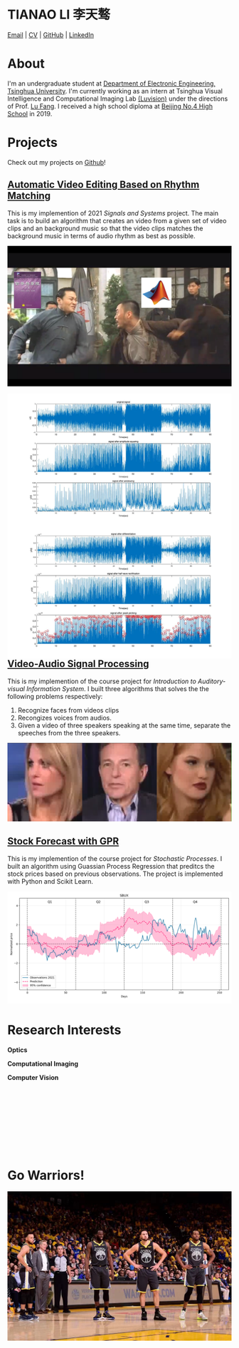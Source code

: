 <!-- ---
layout: default
--- -->

# TIANAO LI 李天骜

<!-- Phone: +86 13301296130 -->

<!-- Email: lta19@mails.tsinghua.edu.cn -->

[Email](mailto:lta19@mails.tsinghua.edu.cn) | [CV](./Tianao_Li.pdf) | [GitHub](https://github.com/Lukeli0425/) | [LinkedIn](https://www.linkedin.com/in/tianao-li-596997227/)

# About

I'm an undergraduate student at [Department of Electronic Engineering, Tsinghua University](https://www.ee.tsinghua.edu.cn/en/). I'm currently working as an intern at Tsinghua Visual Intelligence and Computational Imaging Lab [(Luvision)](http://www.luvision.net) under the directions of Prof. [Lu Fang](http://www.luvision.net/show-684.html). I received a high school diploma at [Beijing No.4 High School](http://bhsf.lezhiyun.com/cms/) in 2019.

# Projects

Check out my projects on [Github](https://github.com/Lukeli0425?tab=repositories)!

## [Automatic Video Editing Based on Rhythm Matching](https://github.com/Lukeli0425/THUEE-SS-Project2021)

This is my implemention of 2021 _Signals and Systems_ project. The main task is to build an algorithm that creates an video from a given set of video clips and an background music so that the video clips matches the background music in terms of audio rhythm as best as possible.

![ss_cover](./images/ss_cover.png)

<div align=center><img src="./images/2_1_3%20figure1.jpg"  align=left><img/>
<img src="./images/2_1_3%20figure2.jpg" align=right><img/></div>

<!-- ![ss_1](./images/2_1_3%20figure1.jpg)

![ss_2](./images/2_1_3%20figure2.jpg) -->

## [Video-Audio Signal Processing](https://github.com/Lukeli0425/VASP)

This is my implemention of the course project for _Introduction to Auditory-visual Information System_. I built three algorithms that solves the the following problems respectively:

1. Recognize faces from videos clips
2. Recongizes voices from audios.
3. Given a video of three speakers speaking at the same time, separate the speeches from the three speakers.

<!-- ![vasp_demo](./images/vasp_demo.png) -->
<div align=center><img src="./images/vasp_demo.png" width=600><img/></div>

## [Stock Forecast with GPR](https://github.com/Lukeli0425/Stock-Forecast-with-GPR)

This is my implemention of the course project for _Stochastic Processes_. I built an algorithm using Guassian Process Regression that preditcs the stock prices based on previous observations. The project is implemented with Python and Scikit Learn.

<div align=center><img src="./images/SBUX_2021_prediction.png" width=800><img/></div>

# Research Interests

**Optics**

**Computational Imaging**

**Computer Vision**

&emsp;

&emsp;

&emsp;

&emsp;

&emsp;

# Go Warriors!

![wariors](./images/warriors.png#pic_center)